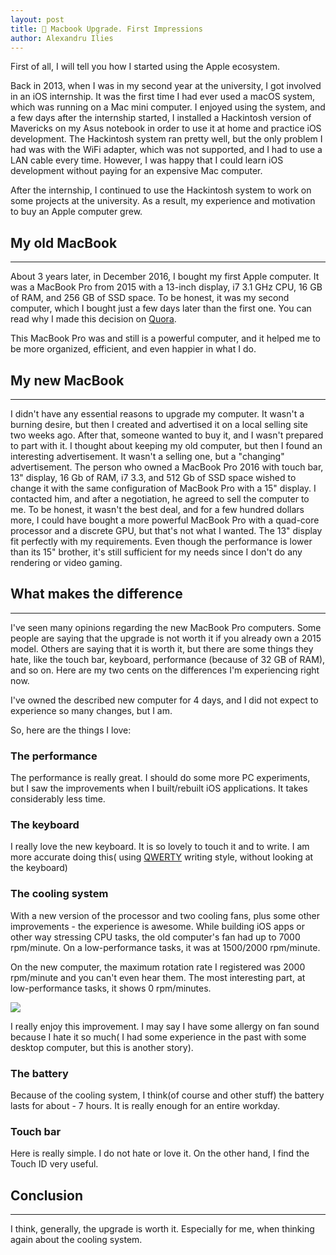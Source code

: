 ```yaml
---
layout: post
title: 🚀 Macbook Upgrade. First Impressions 
author: Alexandru Ilies
---
```


First of all, I will tell you how I started using the Apple ecosystem.

Back in 2013, when I was in my second year at the university, I got involved in an iOS internship. It was the first time I had ever used a macOS system, which was running on a Mac mini computer. I enjoyed using the system, and a few days after the internship started, I installed a Hackintosh version of Mavericks on my Asus notebook in order to use it at home and practice iOS development. The Hackintosh system ran pretty well, but the only problem I had was with the WiFi adapter, which was not supported, and I had to use a LAN cable every time. However, I was happy that I could learn iOS development without paying for an expensive Mac computer.

<!--truncate-->

After the internship, I continued to use the Hackintosh system to work on some projects at the university. As a result, my experience and motivation to buy an Apple computer grew.
## My old MacBook 
-----
About 3 years later, in December 2016, I bought my first Apple computer. It was a MacBook Pro from 2015 with a 13-inch display, i7 3.1 GHz CPU, 16 GB of RAM, and 256 GB of SSD space. To be honest, it was my second computer, which I bought just a few days later than the first one. You can read why I made this decision on [Quora](https://www.quora.com/Should-a-computer-science-student-get-a-13-or-15-inch-MacBook-Pro/answer/Alexandru-Ilie%C8%99?srid=SKYq).

This MacBook Pro was and still is a powerful computer, and it helped me to be more organized, efficient, and even happier in what I do.
## My new MacBook
----- 
I didn't have any essential reasons to upgrade my computer. It wasn't a burning desire, but then I created and advertised it on a local selling site two weeks ago. After that, someone wanted to buy it, and I wasn't prepared to part with it. I thought about keeping my old computer, but then I found an interesting advertisement. It wasn't a selling one, but a "changing" advertisement. The person who owned a MacBook Pro 2016 with touch bar, 13" display, 16 Gb of RAM, i7 3.3, and 512 Gb of SSD space wished to change it with the same configuration of MacBook Pro with a 15" display. I contacted him, and after a negotiation, he agreed to sell the computer to me. To be honest, it wasn't the best deal, and for a few hundred dollars more, I could have bought a more powerful MacBook Pro with a quad-core processor and a discrete GPU, but that's not what I wanted. The 13" display fit perfectly with my requirements. Even though the performance is lower than its 15" brother, it's still sufficient for my needs since I don't do any rendering or video gaming.

## What makes the difference
-----
I've seen many opinions regarding the new MacBook Pro computers. Some people are saying that the upgrade is not worth it if you already own a 2015 model. Others are saying that it is worth it, but there are some things they hate, like the touch bar, keyboard, performance (because of 32 GB of RAM), and so on. Here are my two cents on the differences I'm experiencing right now.

I've owned the described new computer for 4 days, and I did not expect to experience so many changes, but I am.

So, here are the things I love:

### The performance
The performance is really great. I should do some more PC experiments, but I saw the improvements when I built/rebuilt iOS applications. It takes considerably less time.
### The keyboard
I really love the new keyboard. It is so lovely to touch it and to write. I am more accurate doing this( using [QWERTY](http://www.typingstudy.com/lesson/1/part/1) writing style, without looking at the keyboard)
### The cooling system

With a new version of the processor and two cooling fans, plus some other improvements - the experience is awesome. While building iOS apps or other way stressing CPU tasks, the old computer's fan had up to 7000 rpm/minute. On a low-performance tasks, it was at 1500/2000 rpm/minute. 
    
On the new computer, the maximum rotation rate I registered was 2000 rpm/minute and you can't even hear them. The most interesting part, at low-performance tasks, it shows 0 rpm/minutes.
    
![](https://www.dropbox.com/s/fgb567y720jijft/Screen%20Shot%202018-01-14%20at%2014.53.11.png?raw=1)
    
I really enjoy this improvement. I may say I have some allergy on fan sound because I hate it so much( I had some experience in the past with some desktop computer, but this is another story).

### The battery
Because of the cooling system, I think(of course and other stuff) the battery lasts for about - 7 hours. It is really enough for an entire workday.
    
### Touch bar
Here is really simple. I do not hate or love it. On the other hand, I find the Touch ID very useful. 
    
## Conclusion
-----
I think, generally, the upgrade is worth it. Especially for me, when thinking again about the cooling system.

